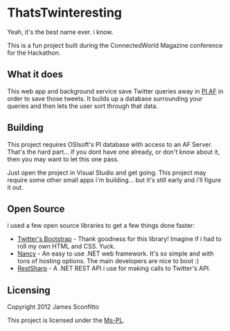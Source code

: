 # ThatsTwinteresting

Yeah, it's the best name ever. i know.

This is a fun project built during the ConnectedWorld Magazine conference for the Hackathon. 

## What it does

This web app and background service save Twitter queries away in [PI AF](http://www.osisoft.com/software-support/what-is-pi/What_Is_PI.aspx) in order to save those tweets. It builds up a database surrounding your queries and then lets the user sort through that data.

## Building

This project requires OSIsoft's PI database with access to an AF Server. That's the hard part... if you dont have one already, or don't know about it, then you may want to let this one pass.

Just open the project in Visual Studio and get going. This project may require some other small apps i'm building... but it's still early and i'll figure it out.

## Open Source

i used a few open source libraries to get a few things done faster:
* [Twitter's Bootstrap](http://twitter.github.com/bootstrap) - Thank goodness for this library! Imagine if i had to roll my own HTML and CSS. Yuck.
* [Nancy](http://nancyfx.org) - An easy to use .NET web framework. It's so simple and with tons of hosting options. The main developers are nice to boot :)
* [RestSharp](http://restsharp.org/) - A .NET REST API i use for making calls to Twitter's API.

## Licensing

Copyright 2012 James Sconfitto

This project is licensed under the [Ms-PL](https://github.com/jugglingnutcase/ThatsTwinteresting/blob/master/license).
